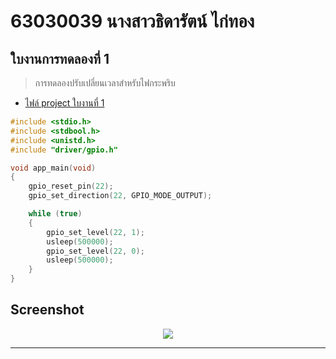 # 63030039 นางสาวธิดารัตน์ ไก่ทอง
## ใบงานการทดลองที่ 1

> การทดลองปรับเปลี่ยนเวลาสำหรับไฟกระพริบ

- [ไฟล์ project ใบงานที่ 1](https://github.com/0897986125t/IoT-ESP32-LabSheet-02/tree/main/63030039/project-topic1)

```c
#include <stdio.h>
#include <stdbool.h>
#include <unistd.h>
#include "driver/gpio.h"

void app_main(void)
{
    gpio_reset_pin(22);
    gpio_set_direction(22, GPIO_MODE_OUTPUT);

    while (true)
    {
        gpio_set_level(22, 1);
        usleep(500000);
        gpio_set_level(22, 0);
        usleep(500000);
    }
}
```
## Screenshot
<div align="center"><img src="https://github.com/0897986125t/IoT-ESP32-LabSheet-02/blob/main/63030039/Pictures/pic1.gif"</div>

---
<br>
